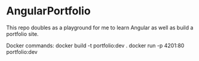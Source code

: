 # AngularPortfolio
This repo doubles as a playground for me to learn Angular as well as build a portfolio site.

Docker commands:
docker build -t portfolio:dev .
docker run -p 4201:80 portfolio:dev